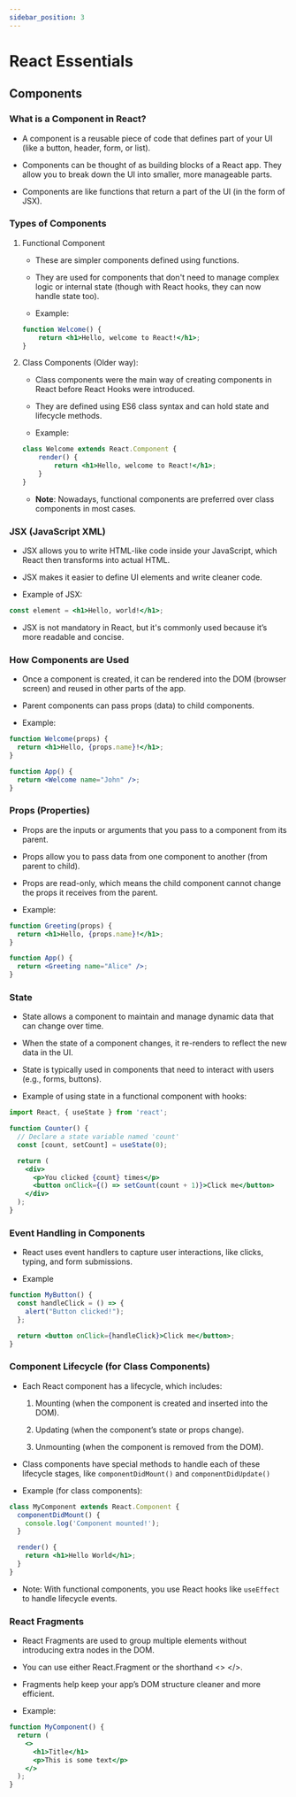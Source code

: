 ```yaml
---
sidebar_position: 3
---
```


# React Essentials

## Components

### What is a Component in React?
- A component is a reusable piece of code that defines part of your UI (like a button, header, form, or list).

- Components can be thought of as building blocks of a React app. They allow you to break down the UI into smaller, more manageable parts.

- Components are like functions that return a part of the UI (in the form of JSX).

### Types of Components

1. Functional Component

    - These are simpler components defined using functions.

    - They are used for components that don't need to manage complex logic or internal state (though with React hooks, they can now handle state too).

    - Example:
    ```jsx
    function Welcome() {
        return <h1>Hello, welcome to React!</h1>;
    }   
    ```

2. Class Components (Older way):

    - Class components were the main way of creating components in React before React Hooks were introduced.

    - They are defined using ES6 class syntax and can hold state and lifecycle methods.

    - Example:

    ```jsx
    class Welcome extends React.Component {
        render() {
            return <h1>Hello, welcome to React!</h1>;
        }
    }
    ```
    - **Note**: Nowadays, functional components are preferred over class components in most cases.

### JSX (JavaScript XML)

- JSX allows you to write HTML-like code inside your JavaScript, which React then transforms into actual HTML.

- JSX makes it easier to define UI elements and write cleaner code.

- Example of JSX:
```jsx
const element = <h1>Hello, world!</h1>;
```

- JSX is not mandatory in React, but it's commonly used because it’s more readable and concise.

### How Components are Used

- Once a component is created, it can be rendered into the DOM (browser screen) and reused in other parts of the app.

- Parent components can pass props (data) to child components.

- Example:
```jsx
function Welcome(props) {
  return <h1>Hello, {props.name}!</h1>;
}

function App() {
  return <Welcome name="John" />;
}
```

### Props (Properties)

- Props are the inputs or arguments that you pass to a component from its parent.

- Props allow you to pass data from one component to another (from parent to child).

- Props are read-only, which means the child component cannot change the props it receives from the parent.

- Example:
```jsx
function Greeting(props) {
  return <h1>Hello, {props.name}!</h1>;
}

function App() {
  return <Greeting name="Alice" />;
}
```

### State

- State allows a component to maintain and manage dynamic data that can change over time.

- When the state of a component changes, it re-renders to reflect the new data in the UI.

- State is typically used in components that need to interact with users (e.g., forms, buttons).

- Example of using state in a functional component with hooks:
```jsx
import React, { useState } from 'react';

function Counter() {
  // Declare a state variable named 'count'
  const [count, setCount] = useState(0);

  return (
    <div>
      <p>You clicked {count} times</p>
      <button onClick={() => setCount(count + 1)}>Click me</button>
    </div>
  );
}
```

### Event Handling in Components

- React uses event handlers to capture user interactions, like clicks, typing, and form submissions.

- Example
```jsx
function MyButton() {
  const handleClick = () => {
    alert("Button clicked!");
  };

  return <button onClick={handleClick}>Click me</button>;
}
```

### Component Lifecycle (for Class Components)

- Each React component has a lifecycle, which includes:

    1. Mounting (when the component is created and inserted into the DOM).

    2. Updating (when the component’s state or props change).

    3. Unmounting (when the component is removed from the DOM).

- Class components have special methods to handle each of these lifecycle stages, like `componentDidMount()` and `componentDidUpdate()`

- Example (for class components):
```jsx
class MyComponent extends React.Component {
  componentDidMount() {
    console.log('Component mounted!');
  }

  render() {
    return <h1>Hello World</h1>;
  }
}
```

- Note: With functional components, you use React hooks like `useEffect` to handle lifecycle events.

### React Fragments

- React Fragments are used to group multiple elements without introducing extra nodes in the DOM.

- You can use either React.Fragment or the shorthand <> </>.

- Fragments help keep your app’s DOM structure cleaner and more efficient.

- Example:
```jsx
function MyComponent() {
  return (
    <>
      <h1>Title</h1>
      <p>This is some text</p>
    </>
  );
}
```

